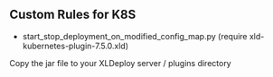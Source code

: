 Custom Rules for K8S
--

- start_stop_deployment_on_modified_config_map.py (require xld-kubernetes-plugin-7.5.0.xld)


Copy the jar file to your XLDeploy server / plugins directory